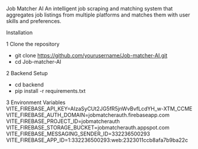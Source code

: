 Job Matcher AI
An intelligent job scraping and matching system that aggregates job listings from multiple platforms and matches them with user skills and preferences.

Installation

1 Clone the repository
- git clone https://github.com/yourusername/Job-matcher-AI.git
- cd Job-matcher-AI

2 Backend Setup
- cd backend
- pip install -r requirements.txt

3 Environment Variables
VITE_FIREBASE_API_KEY=AIzaSyCUt2JG5fR5jnWvBvfLcdYH_w-XTM_CCME
VITE_FIREBASE_AUTH_DOMAIN=jobmatcherauth.firebaseapp.com
VITE_FIREBASE_PROJECT_ID=jobmatcherauth
VITE_FIREBASE_STORAGE_BUCKET=jobmatcherauth.appspot.com
VITE_FIREBASE_MESSAGING_SENDER_ID=332236500293
VITE_FIREBASE_APP_ID=1:332236500293:web:2323011ccb8afa7b9ba22c  

